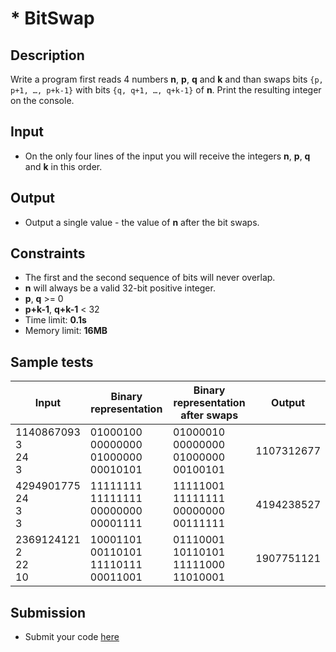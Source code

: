 # \* BitSwap

## Description
Write a program first reads 4 numbers **n**, **p**, **q** and **k** and than swaps bits
 `{p, p+1, …, p+k-1}` with bits `{q, q+1, …, q+k-1}` of **n**. 
 Print the resulting integer on the console.


## Input
- On the only four lines of the input you will receive the integers **n**, **p**, **q** and **k** in this order.

## Output
- Output a single value - the value of **n** after the bit swaps.

## Constraints
- The first and the second sequence of bits will never overlap.
- **n** will always be a valid 32-bit positive integer.
- **p**, **q** >= 0
- **p+k-1**, **q+k-1** < 32
- Time limit: **0.1s**
- Memory limit: **16MB**

## Sample tests

|           Input                |     Binary representation           |  Binary representation after swaps  |   Output     |
|--------------------------------|-------------------------------------|-------------------------------------|--------------|
| 1140867093<br/>3<br/>24<br/>3  | 01000100 00000000 01000000 00010101 | 01000010 00000000 01000000 00100101 | 1107312677   |
| 4294901775<br/>24<br/>3<br/>3  | 11111111 11111111 00000000 00001111 | 11111001 11111111 00000000 00111111 | 4194238527   |
| 2369124121<br/>2<br/>22<br/>10 | 10001101 00110101 11110111 00011001 | 01110001 10110101 11111000 11010001 | 1907751121   |

## Submission
- Submit your code [here](???)
